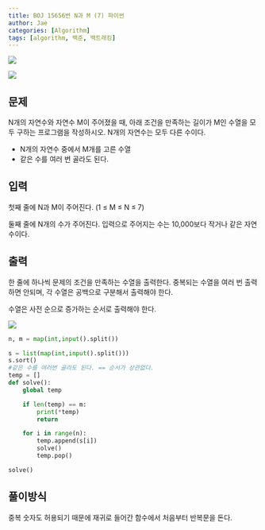 ```yaml
---
title: BOJ 15656번 N과 M (7) 파이썬
author: Jae
categories: [Algorithm]
tags: [algorithm, 백준, 백트래킹]
---
```


![](https://velog.velcdn.com/images/a87380/post/bfd63901-6602-429d-9a65-4ed749403766/image.png)

![](https://velog.velcdn.com/images/a87380/post/a021439d-1d5e-4ff9-864b-7bb436d4876f/image.png)

## 문제

N개의 자연수와 자연수 M이 주어졌을 때, 아래 조건을 만족하는 길이가 M인 수열을 모두 구하는 프로그램을 작성하시오. N개의 자연수는 모두 다른 수이다.

- N개의 자연수 중에서 M개를 고른 수열
- 같은 수를 여러 번 골라도 된다.

## 입력

첫째 줄에 N과 M이 주어진다. (1 ≤ M ≤ N ≤ 7)

둘째 줄에 N개의 수가 주어진다. 입력으로 주어지는 수는 10,000보다 작거나 같은 자연수이다.

## 출력

한 줄에 하나씩 문제의 조건을 만족하는 수열을 출력한다. 중복되는 수열을 여러 번 출력하면 안되며, 각 수열은 공백으로 구분해서 출력해야 한다.

수열은 사전 순으로 증가하는 순서로 출력해야 한다.

![](https://velog.velcdn.com/images/a87380/post/e113a603-45f1-48ef-b2d3-cafaf5829bc0/image.png)

```python
n, m = map(int,input().split())

s = list(map(int,input().split()))
s.sort()
#같은 수를 여러번 골라도 된다. == 순서가 상관없다.
temp = []
def solve():
    global temp

    if len(temp) == m:
        print(*temp)
        return

    for i in range(n):
        temp.append(s[i])
        solve()
        temp.pop()

solve()
```

## 풀이방식

중복 숫자도 허용되기 때문에 재귀로 들어간 함수에서 처음부터 반복문을 돈다.
